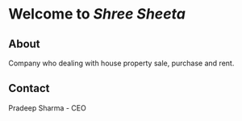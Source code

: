 # Welcome to _Shree Sheeta_
## About
Company who dealing with house property sale, purchase and rent.

## Contact 
Pradeep Sharma - CEO
